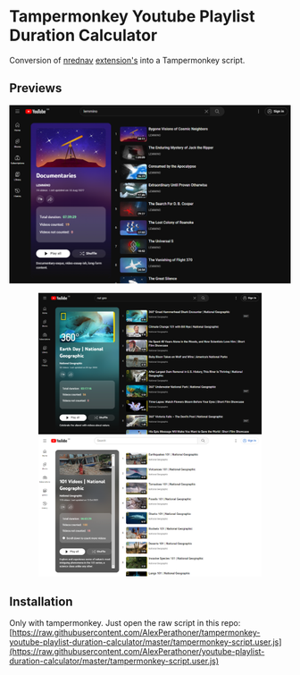 # Tampermonkey Youtube Playlist Duration Calculator

Conversion of [nrednav](https://github.com/nrednav) [extension's](https://github.com/nrednav/youtube-playlist-duration-calculator) into a Tampermonkey script.

## Previews

<p align="center">
  <img src="screenshots/default.png" width="800">
</p>

<p align="center">
  <img src="screenshots/example1.png" width="400">
  <img src="screenshots/example1_2.png" width="400">
</p>

## Installation

Only with tampermonkey. Just open the raw script in this repo: [https://raw.githubusercontent.com/AlexPerathoner/tampermonkey-youtube-playlist-duration-calculator/master/tampermonkey-script.user.js](https://raw.githubusercontent.com/AlexPerathoner/youtube-playlist-duration-calculator/master/tampermonkey-script.user.js)

